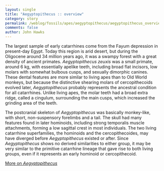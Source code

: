 ```yaml
---
layout: single 
title: "Aegyptopithecus :: overview" 
category: story
permalink: /weblog/fossils/apes/aegyptopithecus/aegyptopithecus_overview.html
comments: false 
author: John Hawks 
---
```



<p>
The largest sample of early catarrhines come from the Fayum depression in present-day Egypt. Today this region is arid desert, but during the Oligocene around 34 million years ago, it was a swampy forest with a great density of ancient primates. <i>Aegyptopithecus zeuxis</i> was a small primate, around 6 kg, with essentially apelike teeth, including broad flat incisors, low molars with somewhat bulbous cusps, and sexually dimorphic canines. These dental features are more similar to living apes than to Old World monkeys, but because the distinctive shearing molars of cercopithecoids evolved later, <i>Aegyptopithecus</i> probably represents the ancestral condition for all catarrhines. Unlike living apes, the molar teeth had a broad extra ridge, called a cingulum, surrounding the main cusps, which increased the grinding area of the teeth. 
</p>

<p>
The postcranial skeleton of <i>Aegyptopithecus</i> was basically monkey-like, with short, non-suspensory forelimbs and a tail. The skull had many features found in later hominoids, including strong temporalis muscle attachments, forming a low sagittal crest in most individuals. The two living catarrhine superfamilies, the hominoids and the cercopithecoides, may have diverged before <i>Aegyptopithecus</i> existed or after. Since <i>Aegyptopithecus</i> shows no derived similarities to either group, it may be very similar to the primitive catarrhine lineage that gave rise to both living groups, even if it represents an early hominoid or cercopithecoid. 
</p>

<p>
<a href="weblog/fossils/apes/aegyptopithecus/">More on <i>Aegyptopithecus</i></a>
</p>


